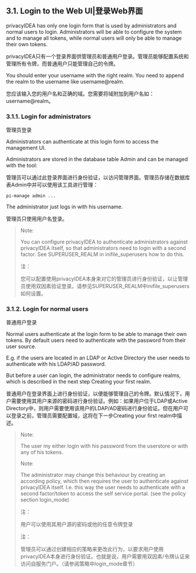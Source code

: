 ## 3.1. Login to the Web UI|登录Web界面

privacyIDEA has only one login form that is used by administrators and normal users to login. Administrators will be able to configure the system and to manage all tokens, while normal users will only be able to manage their own tokens.

privacyIDEA只有一个登录界面供管理员和普通用户登录。管理员能够配置系统和管理所有令牌，而普通用户只能管理自己的令牌。

You should enter your username with the right realm. You need to append the realm to the username like username@realm.

您应该输入您的用户名和正确的域。您需要将域附加到用户名如：username@realm。

### 3.1.1. Login for administrators

管理员登录

Administrators can authenticate at this login form to access the management UI.

Administrators are stored in the database table Admin and can be managed with the tool:

管理员可以通过此登录界面进行身份验证，以访问管理界面。管理员存储在数据库表Admin中并可以使用该工具进行管理：

```
pi-manage admin ...
```
The administrator just logs in with his username.

管理员只使用用户名登录。

> Note:
> 
> You can configure privacyIDEA to authenticate administrators against privacyIDEA itself, so that administrators need to login with a second factor. See SUPERUSER_REALM in inifile_superusers how to do this.
> 
> 注：
> 
> 您可以配置使用privacyIDEA本身来对它的管理员进行身份验证，以让管理员使用双因素验证登录。请参见SUPERUSER_REALM中inifile_superusers如何设置。

### 3.1.2. Login for normal users

普通用户登录

Normal users authenticate at the login form to be able to manage their own tokens. By default users need to authenticate with the password from their user source.

E.g. if the users are located in an LDAP or Active Directory the user needs to authenticate with his LDAP/AD password.

But before a user can login, the administrator needs to configure realms, which is described in the next step Creating your first realm.

普通用户在登录界面上进行身份验证，以便能够管理自己的令牌。默认情况下，用户需要使用其用户来源的密码进行身份验证。例如：如果用户位于LDAP或Active Directory中，则用户需要使用该用户的LDAP/AD密码进行身份验证。但在用户可以登录之前，管理员需要配置域，这将在下一步Creating your first realm中描述。

> Note:
> 
> The user my either login with his password from the userstore or with any of his tokens.
> 
> Note:
> 
> The administrator may change this behaviour by creating an according policy, which then requires the user to authenticate against privacyIDEA itself. I.e. this way the user needs to authenticate with a second factor/token to access the self service portal. (see the policy section login_mode)
> 
> 注：
> 
> 用户可以使用其用户源的密码或他的任意令牌登录
> 
> 注：
> 
> 管理员可以通过创建相应的策略来更改此行为，以要求用户使用privacyIDEA本身进行身份验证。也就是说，用户需要用双因素/令牌认证来访问自服务门户。（请参阅策略中login_mode章节）